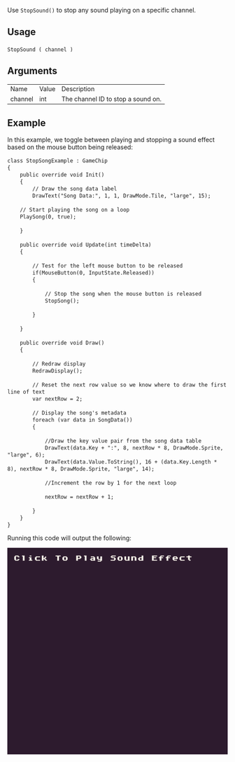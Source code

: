 Use `StopSound()` to stop any sound playing on a specific channel.

## Usage

`StopSound ( channel )`

## Arguments

<table>
  <tr>
    <td>Name</td>
    <td>Value</td>
    <td>Description</td>
  </tr>
  <tr>
    <td>channel</td>
    <td>int</td>
    <td>The channel ID to stop a sound on.</td>
  </tr>
</table>


## Example

In this example, we toggle between playing and stopping a sound effect based on the mouse button being released:

    class StopSongExample : GameChip
    {
        public override void Init()
        { 
            // Draw the song data label
            DrawText("Song Data:", 1, 1, DrawMode.Tile, "large", 15);

        // Start playing the song on a loop
        PlaySong(0, true);

        }

        public override void Update(int timeDelta)
        { 

            // Test for the left mouse button to be released
            if(MouseButton(0, InputState.Released))
            { 

                // Stop the song when the mouse button is released
                StopSong();

            }

        }

        public override void Draw()
        { 

            // Redraw display
            RedrawDisplay();

            // Reset the next row value so we know where to draw the first line of text
            var nextRow = 2;

            // Display the song's metadata
            foreach (var data in SongData())
            {

                //Draw the key value pair from the song data table
                DrawText(data.Key + ":", 8, nextRow * 8, DrawMode.Sprite, "large", 6);
                DrawText(data.Value.ToString(), 16 + (data.Key.Length * 8), nextRow * 8, DrawMode.Sprite, "large", 14);

                //Increment the row by 1 for the next loop

                nextRow = nextRow + 1;

            }
        }
    }

Running this code will output the following:

<p style="text-align:center"><img src="images/StopSoundOutput_image_0.png" /></p>


